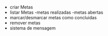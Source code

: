 - criar Metas
- listar Metas
    -metas realizadas
    -metas abertas
- marcar/desmarcar metas como concluidas
- remover metas
- sistema  de mensagem 
